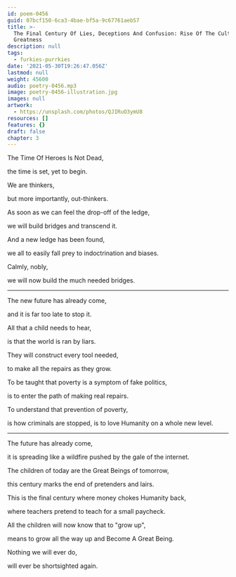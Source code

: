 ```yaml
---
id: poem-0456
guid: 07bcf150-6ca3-4bae-bf5a-9c67761aeb57
title: >-
  The Final Century Of Lies, Deceptions And Confusion: Rise Of The Culture Of
  Greatness
description: null
tags:
  - furkies-purrkies
date: '2021-05-30T19:26:47.056Z'
lastmod: null
weight: 45600
audio: poetry-0456.mp3
image: poetry-0456-illustration.jpg
images: null
artwork:
  - https://unsplash.com/photos/QJIRuO3ymU8
resources: []
features: {}
draft: false
chapter: 3
---
```


The Time Of Heroes Is Not Dead,

the time is set, yet to begin.

We are thinkers,

but more importantly, out-thinkers.

As soon as we can feel the drop-off of the ledge,

we will build bridges and transcend it.

And a new ledge has been found,

we all to easily fall prey to indoctrination and biases.

Calmly, nobly,

we will now build the much needed bridges.

---

The new future has already come,

and it is far too late to stop it.

All that a child needs to hear,

is that the world is ran by liars.

They will construct every tool needed,

to make all the repairs as they grow.

To be taught that poverty is a symptom of fake politics,

is to enter the path of making real repairs.

To understand that prevention of poverty,

is how criminals are stopped, is to love Humanity on a whole new level.

---

The future has already come,

it is spreading like a wildfire pushed by the gale of the internet.

The children of today are the Great Beings of tomorrow,

this century marks the end of pretenders and lairs.

This is the final century where money chokes Humanity back,

where teachers pretend to teach for a small paycheck.

All the children will now know that to "grow up",

means to grow all the way up and Become A Great Being.

Nothing we will ever do,

will ever be shortsighted again.

